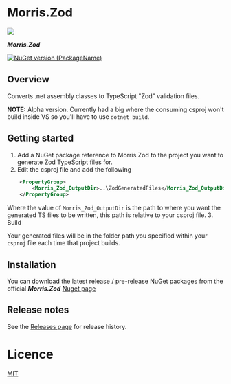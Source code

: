 
# Morris.Zod
![](./Images/Zod-logo.png)

***Morris.Zod*** 

[![NuGet version (PackageName)](https://img.shields.io/nuget/v/Morris.Zod.svg?style=flat-square)](https://www.nuget.org/packages/Morris.Zod/)

## Overview
Converts .net assembly classes to TypeScript "Zod" validation files.

**NOTE:** Alpha version. Currently had a big where the consuming csproj won't build inside VS so you'll have to use `dotnet build`.

## Getting started

1. Add a NuGet package reference to Morris.Zod to the project you want to generate Zod TypeScript files for.
2. Edit the csproj file and add the following
```xml
    <PropertyGroup>
        <Morris_Zod_OutputDir>..\ZodGeneratedFiles</Morris_Zod_OutputDir>
    </PropertyGroup>
```
Where the value of `Morris_Zod_OutputDir` is the path to where you want the generated TS files to be written, this path is relative to your csproj file.
3. Build

Your generated files will be in the folder path you specified within your `csproj` file each time that project builds.

## Installation
You can download the latest release / pre-release NuGet packages from the official
***Morris.Zod*** [Nuget page](https://www.nuget.org/packages/Morris.Zod/)

## Release notes
See the [Releases page](./Docs/releases.md) for release history.

# Licence
[MIT](https://opensource.org/licenses/MIT)
